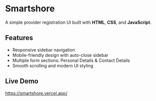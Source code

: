# Smartshore

A simple provider registration UI built with **HTML**, **CSS**, and **JavaScript**.

## Features
- Responsive sidebar navigation
- Mobile-friendly design with auto-close sidebar
- Multiple form sections: Personal Details & Contact Details
- Smooth scrolling and modern UI styling

## Live Demo
https://smartshore.vercel.app/
